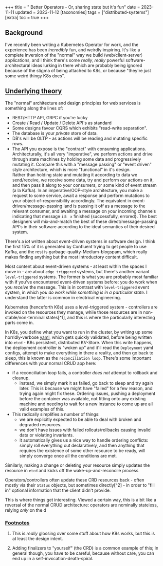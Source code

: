 +++
title = " Better Operators - Or, sharing state but it's fun"
date = 2023-11-11
updated = 2023-11-12
[taxonomies]
  tags = ["distributed-systems"]
[extra]
  toc = true
+++

## Background

 I've recently been writing a Kubernetes Operator for work, and the experience has been _incredibly_ fun, and weirdly inspiring. It's like a complete inversion of the "normal" way we build (web/client-server) applications, and I think there's some _really, really_ powerful software-architectural ideas lurking in there which are probably being ignored because of the stigma of being attached to K8s, or because "they're just some weird thingy K8s does".

 ## [Underlying theory](#underlying-theory)

 The "normal" architecture and design principles for web services is something along the lines of:
 - REST/HTTP API, GRPC if you're lucky
 - Create / Read / Update / Delete API's as standard
  - Some designs favour CQRS which exhibits "read-write separation".
 - The database is your _private_ store of data.
  - DB's will be OLTP - as actions will be reading and mutating specific rows.
 - The API you expose is the "contract" with consuming applications.
Architecturally, it's all very "imperative", we perform actions and drive through state machines by holding some data and progressively mutating it. Compare this with a "message passing" or "event driven" style architecture, which is more "functional" in it's design.  
Rather than holding state and mutating it according to data we send/receive, we receive some data, try and perform _our_ actions on it, and then pass it along to your consumers, or some kind of event stream (a la Kafka). In an imperative/OOP-style architecture, you make a request to some service, await a response and perform mutations to your object-of-responsibility accordingly. The equivalent in event-driven/message-passing land is passing it off as a message to the relevant consumer, and awaiting a message on _your_ incoming channels indicating that message `id: x` finished {successfully, errored}. The best designers will mix-and-match the best of these direct/message-passing API's in their software according to the ideal semantics of their desired system.

There's a _lot_ written about event-driven systems in software design. I think the first 15% of it is generated by Confluent trying to get people to use Kafka, and the rest is garbage-quality-Medium-blogspam, which really makes finding anything but the most introductory content difficult.

Most content about event-driven systems - at least within the spaces I move in - are about `edge triggered` systems, but there's another variant `level-triggered` systems. The former is what you are probably most familiar with if you've encountered event-driven systems before: you do work when you _receive_ the message. This is in contrast with `level-triggered` event system, in which _you do work while something is in a particular state_. I understand the latter is common in electrical engineering.

Kubernetes (henceforth K8s) uses a level-triggered system - controllers are invoked on the resources they manage, while those resources are in non-stable/non-terminal states[^1], and this is where the particularly interesting parts come in.

In K8s, you define what you want to run in the cluster, by writing up some horridly-verbose [yaml](https://kubernetes.io/docs/concepts/workloads/controllers/deployment/), which gets quickly validated, before being written into `etcd` - K8s persistent, distributed KV-Store. When this write happens, the deployment controller is "woken up" and it'll read the `Deployment` yaml configs, attempt to make everything in there a reality, and then go back to sleep, this is known as the `reconciliation loop`. There's some important differences with your normal CRUD app here:
- if a reconciliation loop fails, a controller _does not_ attempt to rollback and cleanup.
  - instead, we simply mark it as failed, go back to sleep and try again later. This is because we might have "failed" for a few reason, and trying again might fix these. Ordering issues, pushing a deployment before the container was available, not fitting onto any existing machine and needing to wait for a new instance to come up are all valid examples of this.
- This radically simplifies a number of things:
  - we are explicitly expected to be able to deal with broken and degraded resources.
  - we don't have issues with failed rollouts/rollbacks causing invalid data or violating invariants.
  - It automatically gives us a nice way to handle ordering conflicts: simply roll everything out declaratively, and then anything that requires the existence of some other resource to be ready, will simply converge once all the conditions are met.

Similarly, making a change or deleting your resource  simply updates the resource in `etcd` and kicks off the wake-up-and-reconcile process.  

Operators/controllers often update these CRD resources back - often mostly via their `Status` objects, but sometimes directly[^2] - in order to "fill in" optional information that the client didn't provide.

This is where things get interesting. Viewed a certain way, this is a bit like a reversal of the normal CRUD architecture: operators are nominally stateless, relying _only_ on the d


### [Footnotes](#footnotes)
1. This is _really_ glossing over some stuff about how K8s works, but this is at least the design intent.

2. Adding finalizers to "yourself" (the CRD) is a common example of this; In general though, you have to be careful, because without care, you can end up in a self-invocation-death-spiral.